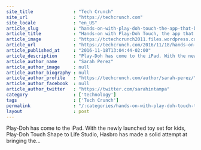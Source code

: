 ```yaml
---
site_title               : "Tech Crunch"
site_url                 : "https://techcrunch.com"
site_locale              : "en_US"
article_slug             : "hands-on-with-play-doh-touch-the-app-that-brings-kids-creations-to-life"
article_title            : "Hands-on with Play-Doh Touch, the app that brings kids’ creations to life"
article_image            : "https://tctechcrunch2011.files.wordpress.com/2016/11/screen-shot-2016-11-18-at-3-53-59-pm.png?w=764&h=400&crop=1"
article_url              : "https://techcrunch.com/2016/11/18/hands-on-with-play-doh-touch-the-app-that-brings-kids-creations-to-life/"
article_published_at     : "2016-11-18T13:04:44-02:00"
article_description      : "Play-Doh has come to the iPad. With the newly launched toy set for kids, Play-Doh Touch Shape to Life Studio, Hasbro has made a solid attempt at bringing the..."
article_author_name      : "Sarah Perez"
article_author_image     : null
article_author_biography : null
article_author_profile   : "https://techcrunch.com/author/sarah-perez/"
article_author_facebook  : null
article_author_twitter   : "https://twitter.com/sarahintampa"
category                 : ['technology']
tags                     : ['Tech Crunch']
permalink                : "/:categories/hands-on-with-play-doh-touch-the-app-that-brings-kids-creations-to-life/"
layout                   : post
---
```


Play-Doh has come to the iPad. With the newly launched toy set for kids, Play-Doh Touch Shape to Life Studio, Hasbro has made a solid attempt at bringing the...
